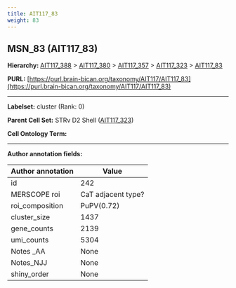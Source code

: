 ```yaml
---
title: AIT117_83
weight: 83
---
```

## MSN_83 (AIT117_83)
<b>Hierarchy: </b>
[AIT117_388](../AIT117_388) >
[AIT117_380](../AIT117_380) >
[AIT117_357](../AIT117_357) >
[AIT117_323](../AIT117_323) >
[AIT117_83](../AIT117_83)

**PURL:** [https://purl.brain-bican.org/taxonomy/AIT117/AIT117_83](https://purl.brain-bican.org/taxonomy/AIT117/AIT117_83)

---


**Labelset:** cluster (Rank: 0)

**Parent Cell Set:** STRv D2 Shell ([AIT117_323](../AIT117_323))



**Cell Ontology Term:** 

[MARKER GENES.]: #


---

[TRANSFERRED ANNOTATIONS.]: #


[AUTHOR ANNOTATION FIELDS.]: #


**Author annotation fields:**

| Author annotation | Value |
|-------------------|-------|
|id|242|
|MERSCOPE roi|CaT adjacent type?|
|roi_composition|PuPV(0.72) | CaT(0.22)|
|cluster_size|1437|
|gene_counts|2139|
|umi_counts|5304|
|Notes _AA|None|
|Notes_NJJ|None|
|shiny_order|None|
